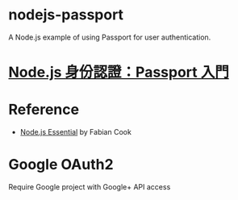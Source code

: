 # nodejs-passport
A Node.js example of using Passport for user authentication.

# <a href="https://nodejust.com/nodejs-passport-authentication-tutorial/" title="Node.js 身份認證：Passport 入門">Node.js 身份認證：Passport 入門</a>

# Reference
* <a href="http://www.amazon.com/gp/product/1785284924/ref=as_li_qf_sp_asin_il_tl?ie=UTF8&camp=1789&creative=9325&creativeASIN=1785284924&linkCode=as2&tag=nodjus-20&linkId=SPY56VFUEXXZWDDV" title="Node.js book">Node.js Essential</a> by Fabian Cook

# Google OAuth2

Require Google project with Google+ API access
